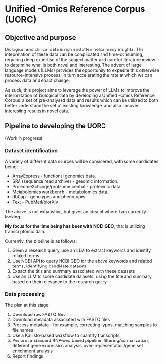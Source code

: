 # Unified -Omics Reference Corpus (UORC)
## Objective and purpose

Biological and clinical data is rich and often holds many insights. The intepretation of these data can be complicated and time-consuming, requiring deep expertise of the subject matter and careful literature review to determine what is both novel and interesting. The advent of large language models (LLMs) provides the opportunity to expedite this otherwise resource-intensive process, in turn accelerating the rate at which we can process data and enact change. 

As such, this project aims to leverage the power of LLMs to improve the interpretation of biological data by developing a Unified -Omics Reference Corpus, a set of pre-analysed data and results which can be utilized to both better understand the set of existing knowledge, and also uncover interesting results in novel data.

## Pipeline to developing the UORC

(Work in progress)

### Dataset identification

A variety of different data sources will be considered, with some candidates being:
- ArrayExpress - functional genomics data. 
- SRA (sequence read archive) - genomic information.
- ProteomeXchange/proteome central - proteomic data
- Metabolomics workbench - metabolomics data. 
- dbGap - genotypes and phenotypes.
- Text - PubMed/biorXiv

The above is not exhaustive, but gives an idea of where I am currently looking.

__My focus for the time being has been with NCBI GEO__, that is utilizing transcriptomic data. 

Currently, the pipeline is as follows:
1. Given a research query, use an LLM to extract keywords and identify related terms.
2. Use NCBI API to query NCBI GEO for the above keywords and related terms, identifying candidate datasets
3. Extract the title and summary associated with these datasets
4. Use an LLM to score candidate datasets, using the title and summary, based on their relevance to the research query

### Data processing

The plan at this stage:
1. Download raw FASTQ files
2. Download metadata associated with FASTQ files
3. Process metadata - for example, correcting typos, matching samples to file names
4. Use a Kallisto-based workflow to quantify transcripts
5. Perform a standard RNA-seq based pipeline: filtering/normalization, different gene expression analysis, over-representation/gene set enrichment analysis
6. Report findings
